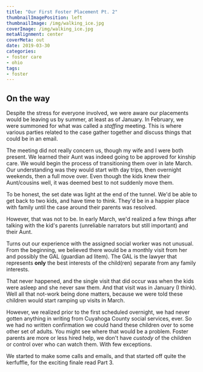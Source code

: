 ```yaml
---
title: "Our First Foster Placement Pt. 2"
thumbnailImagePosition: left
thumbnailImage: /img/walking_ice.jpg
coverImage: /img/walking_ice.jpg
metaAlignment: center
coverMeta: out
date: 2019-03-30
categories:
- foster care
- ohio
tags:
- foster
---
```


## On the way

Despite the stress for everyone involved, we were aware our placements would be leaving us by summer, at least as of January. In February, we were summoned for what was called a *staffing* meeting.  This is where various parties related to the case gather together and discuss things that could be in an email.

The meeting did not really concern us, though my wife and I were both present.  We learned their Aunt was indeed going to be approved for kinship care. We would begin the process of transitioning them over in late March.  Our understanding was they would start with day trips, then overnight weekends, then a full move over. Even though the kids knew their Aunt/cousins well, it was deemed best to not suddenly move them.

To be honest, the set date was light at the end of the tunnel.  We'd be able to get back to two kids, and have time to think.  They'd be in a happier place with family until the case around their parents was resolved.  

However, that was not to be.  In early March, we'd realized a few things after talking with the kid's parents (unreliable narrators but still important) and their Aunt.

Turns out our experience with the assigned social worker was not unusual. From the beginning, we believed there would be a monthly visit from her and possibly the GAL (guardian ad litem). The GAL is the lawyer that represents **only** the best interests of the child(ren) separate from any family interests.

That never happened, and the single visit that did occur was when the kids were asleep and she never saw them.   And that visit was in January (I think).  Well all that not-work being done matters, because we were told these children would start ramping up visits in March.

However, we realized prior to the first scheduled overnight, we had never gotten anything in writing from Cuyahoga County social services, ever.  So we had no written confirmation we could hand these children over to some other set of adults.  You might see where that would be a problem.  Foster parents are more or less hired help, we don't have *custody* of the children or control over who can watch them. With few exceptions.

We started to make some calls and emails, and that started off quite the kerfuffle, for the exciting finale read Part 3. 
